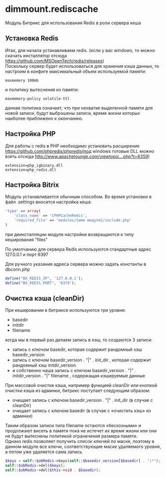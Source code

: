 # dimmount.rediscache
Модуль Битрикс для использования Redis в роли сервера кеша

## Установка Redis  
 
Итак, для начала устанавливаем redis. (если у вас windows, то можно скачать инсталлятор отсюда https://github.com/MSOpenTech/redis/releases)  
Поскольку сервер будет использоваться для хранения кэша данных, то настроим в конфиге максимальный объем используемой памяти:
```
maxmemory 100mb
```

и политику вытеснения из памяти:

```
maxmemory-policy volatile-ttl
```

данная политика означает, что при нехватке выделенной памяти для новой записи, будут выброшены записи, время жизни которых наиболее приближено к окончанию.  
 
## Настройка PHP  
 
Для работы с redis в PHP необходимо установить расширение https://github.com/phpredis/phpredis(под windows готовые DLL можно взять отсюда http://www.apachelounge.com/viewtopic...php?t=6359)
```
extension=php_igbinary.dll
extension=php_redis.dll
```

## Настройка Bitrix  
 
Модуль устанавливается обычным способом. Во время установки в файл .settings вносится настройка кеша:
```php
'type' => array(
    'class_name' => 'CPHPCacheRedis',
    'required_file' => 'modules/{имя модуля}/include.php'
)
```

при деинсталляции модуля настройки возвращаются к типу кеширования "files"

По умолчанию для сервера Redis используются стандартные адрес 127.0.0.1 и порт 6397
 
Для ручного указания адреса сервера можно задать константы в dbconn.php
```php
define("BX_REDIS_IP", '127.0.0.1');
define("BX_REDIS_PORT", '6379');
```

## Очистка кэша (cleanDir)  
 
При кешировании в битриксе используются три уровня:  

<ul>
<li>basedir</li>
<li>initdir</li>
<li>filename</li>
</ul>

когда мы в первый раз делаем запись в кэш, то создаются 3 записи:  

<ul>
    <li>запись с ключом basedir, которая содержит рандомный хэш basedir_version</li>
    <li>запись с ключом basedir_version . "|" . init_dir , которая содержит рандомный хэш initdir_version</li>
    <li>и собственно наша запись с ключом basedir_version . "|" . initdir_version . "|" filename , содержащая кэшируемые данные</li>
</ul>

При массовой очистке кэша, например функцией cleanDir или кнопкой очистки кэша из админки, битрикс поступает следующим образом:  

<ul>
    <li>очищает запись с ключом basedir_version . "|" . init_dir (в случае с cleanDir)</li>
    <li>очищает запись с ключом basedir (в случае с «очистить кэш» из админки)</li>
</ul>

Таким образом записи типа filename остаются «бесхозными» и продолжают висеть в памяти пока не истечет их время жизни или они не будут вытеснены политикой ограничения размера памяти.  
Однако redis позволяет получить список ключей по маске, поэтому в данном модуле все ключи, соответствующие маске удаляемого уровня, а потом уже удаляется сама запись

```php
$keys = self::$obRedis->keys(self::$basedir_version[$basedir] . "|*");
self::$obRedis->del($keys);
self::$obRedis->del($this->sid . $basedir);
```
 